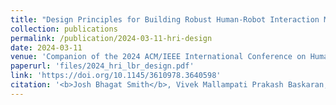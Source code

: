 ```yaml
---
title: "Design Principles for Building Robust Human-Robot Interaction Machine Learning Models"
collection: publications
permalink: /publication/2024-03-11-hri-design
date: 2024-03-11
venue: 'Companion of the 2024 ACM/IEEE International Conference on Human-Robot Interaction'
paperurl: 'files/2024_hri_lbr_design.pdf'
link: 'https://doi.org/10.1145/3610978.3640598'
citation: '<b>Josh Bhagat Smith</b>, Vivek Mallampati Prakash Baskaran, Mark-Robin Giolando, and Julie A. Adams. &quot;Design Principles for Building Robust Human-Robot Interaction Machine Learning Models&quot; <i>Companion of the 2024 ACM/IEEE International Conference on Human-Robot Interaction</i> Boulder, CO, USA, 2024, pp. 1-5'
---
```

